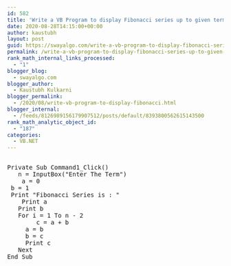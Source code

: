 ```yaml
---
id: 582
title: 'Write a VB Program to display Fibonacci series up to given term (Accept term  using Input Box )and display Fibonacci series on to the form.'
date: 2020-08-28T14:15:00+00:00
author: kaustubh
layout: post
guid: https://swayalgo.com/write-a-vb-program-to-display-fibonacci-series-up-to-given-term-accept-term-using-input-box-and-display-fibonacci-series-on-to-the-form/
permalink: /write-a-vb-program-to-display-fibonacci-series-up-to-given-term-accept-term-using-input-box-and-display-fibonacci-series-on-to-the-form/
rank_math_internal_links_processed:
  - "1"
blogger_blog:
  - swayalgo.com
blogger_author:
  - Kaustubh Kulkarni
blogger_permalink:
  - /2020/08/write-vb-program-to-display-fibonacci.html
blogger_internal:
  - /feeds/8126989156179907512/posts/default/8393800562615143500
rank_math_analytic_object_id:
  - "187"
categories:
  - VB.NET
---
```

<pre><br />Private Sub Command1_Click()<br />	n = InputBox("Enter The Term")<br />	a = 0<br />	b = 1<br />	Print "Fibonacci Series is : "<br />	Print a<br />	Print b<br />	For i = 1 To n - 2<br />		c = a + b<br />		a = b<br />		b = c<br />		Print c<br />	Next<br />End Sub<br /><br /><br /></pre>
